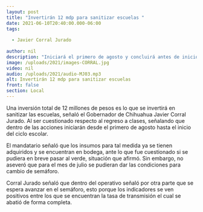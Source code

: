 ```yaml
---
layout: post
title: "Invertirán 12 mdp para sanitizar escuelas "
date: 2021-06-10T20:40:00.000-06:00
tags:
  
  - Javier Corral Jurado
  
author: nil
description: "Iniciará el primero de agosto y concluirá antes de inicio de clases."
image: /uploads/2021/images-CORRAL.jpg
video: nil
audio: /uploads/2021/audio-MJ03.mp3
alt: Invertirán 12 mdp para sanitizar escuelas 
front: false
section: Local
---
```


Una inversión total de 12 millones de pesos es lo que se invertirá en sanitizar las escuelas, señaló el Gobernador de Chihuahua Javier Corral Jurado. Al ser cuestionado respecto al regreso a clases, señalando que dentro de las acciones iniciarán desde el primero de agosto hasta el inicio del ciclo escolar.

El mandatario señaló que los insumos para tal medida ya se tienen adquiridos y se encuentran en bodega, ante lo que fue cuestionado si se pudiera en breve pasar al verde, situación que afirmó. Sin embargo, no aseveró que para el mes de julio se pudieran dar las condiciones para cambio de semáforo.

Corral Jurado señaló que dentro del operativo señaló por otra parte que se espera avanzar en el semáforo, esto porque los indicadores se ven positivos entre los que se encuentran la tasa de transmisión el cual se abatió de forma completa.